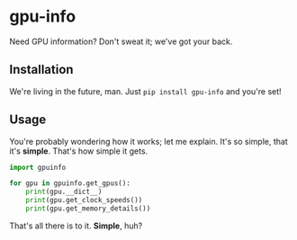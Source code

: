 # gpu-info
Need GPU information? Don't sweat it; we've got your back.

## Installation
We're living in the future, man. Just `pip install gpu-info` and you're set!

## Usage
You're probably wondering how it works; let me explain. It's so simple, that it's **simple**. That's how simple it gets.

```python
import gpuinfo

for gpu in gpuinfo.get_gpus():
	print(gpu.__dict__)
	print(gpu.get_clock_speeds())
	print(gpu.get_memory_details())
```

That's all there is to it. **Simple**, huh?
